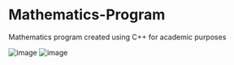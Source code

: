 # Mathematics-Program
Mathematics program created using C++ for academic purposes

![image](https://github.com/LucyZachos/Mathematics-Program/assets/90052665/d6ed5bce-de56-444e-873f-7872f67a1523)
![image](https://github.com/LucyZachos/Mathematics-Program/assets/90052665/060b41ec-3da1-4a8e-a6b8-bb413bb8cfb2)

